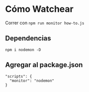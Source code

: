 # Cómo Watchear

Correr con `npm run monitor how-to.js`

## Dependencias
`npm i nodemon -D`

## Agregar al package.json
```  
"scripts": {
  "monitor": "nodemon"
}
```